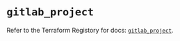 # `gitlab_project`

Refer to the Terraform Registory for docs: [`gitlab_project`](https://registry.terraform.io/providers/gitlabhq/gitlab/16.4.1/docs/resources/project).

